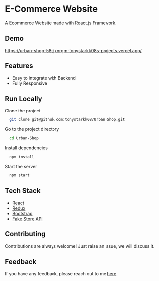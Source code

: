 # E-Commerce Website

A Ecommerce Website made with React.js Framework.


## Demo
https://urban-shop-58sjxnrgm-tonystarkk08s-projects.vercel.app/

## Features

- Easy to integrate with Backend
- Fully Responsive

## Run Locally

Clone the project

```bash
  git clone git@github.com:tonystarkk08/Urban-Shop.git
```

Go to the project directory

```bash
  cd Urban-Shop
```

Install dependencies

```bash
  npm install
```

Start the server

```bash
  npm start
```



## Tech Stack

* [React](https://reactjs.org/)
* [Redux](https://redux.js.org/)
* [Bootstrap](https://getbootstrap.com/)
* [Fake Store API](https://fakestoreapi.com/)

## Contributing

Contributions are always welcome!
Just raise an issue, we will discuss it.


## Feedback

If you have any feedback, please reach out to me [here](https://ssahibsingh.github.io/#contact)


